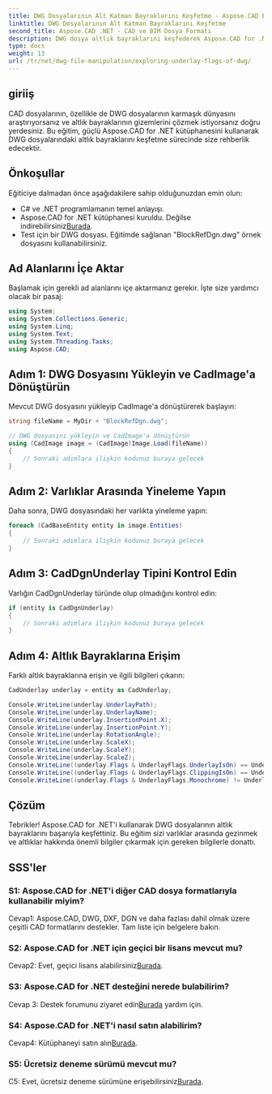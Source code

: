 ```yaml
---
title: DWG Dosyalarının Alt Katman Bayraklarını Keşfetme - Aspose.CAD Eğitimi
linktitle: DWG Dosyalarının Alt Katman Bayraklarını Keşfetme
second_title: Aspose.CAD .NET - CAD ve BIM Dosya Formatı
description: DWG dosya altlık bayraklarını keşfederek Aspose.CAD for .NET'in gücünün kilidini açın. Adım adım kılavuzumuzu takip edin.
type: docs
weight: 13
url: /tr/net/dwg-file-manipulation/exploring-underlay-flags-of-dwg/
---
```

## giriiş

CAD dosyalarının, özellikle de DWG dosyalarının karmaşık dünyasını araştırıyorsanız ve altlık bayraklarının gizemlerini çözmek istiyorsanız doğru yerdesiniz. Bu eğitim, güçlü Aspose.CAD for .NET kütüphanesini kullanarak DWG dosyalarındaki altlık bayraklarını keşfetme sürecinde size rehberlik edecektir.

## Önkoşullar

Eğiticiye dalmadan önce aşağıdakilere sahip olduğunuzdan emin olun:

- C# ve .NET programlamanın temel anlayışı.
-  Aspose.CAD for .NET kütüphanesi kuruldu. Değilse indirebilirsiniz[Burada](https://releases.aspose.com/cad/net/).
- Test için bir DWG dosyası. Eğitimde sağlanan "BlockRefDgn.dwg" örnek dosyasını kullanabilirsiniz.

## Ad Alanlarını İçe Aktar

Başlamak için gerekli ad alanlarını içe aktarmanız gerekir. İşte size yardımcı olacak bir pasaj:

```csharp
using System;
using System.Collections.Generic;
using System.Linq;
using System.Text;
using System.Threading.Tasks;
using Aspose.CAD;

```

## Adım 1: DWG Dosyasını Yükleyin ve CadImage'a Dönüştürün

Mevcut DWG dosyasını yükleyip CadImage'a dönüştürerek başlayın:

```csharp
string fileName = MyDir + "BlockRefDgn.dwg";

// DWG dosyasını yükleyin ve CadImage'a dönüştürün
using (CadImage image = (CadImage)Image.Load(fileName))
{
    // Sonraki adımlara ilişkin kodunuz buraya gelecek
}
```

## Adım 2: Varlıklar Arasında Yineleme Yapın

Daha sonra, DWG dosyasındaki her varlıkta yineleme yapın:

```csharp
foreach (CadBaseEntity entity in image.Entities)
{
    // Sonraki adımlara ilişkin kodunuz buraya gelecek
}
```

## Adım 3: CadDgnUnderlay Tipini Kontrol Edin

Varlığın CadDgnUnderlay türünde olup olmadığını kontrol edin:

```csharp
if (entity is CadDgnUnderlay)
{
    // Sonraki adımlara ilişkin kodunuz buraya gelecek
}
```

## Adım 4: Altlık Bayraklarına Erişim

Farklı altlık bayraklarına erişin ve ilgili bilgileri çıkarın:

```csharp
CadUnderlay underlay = entity as CadUnderlay;

Console.WriteLine(underlay.UnderlayPath);
Console.WriteLine(underlay.UnderlayName);
Console.WriteLine(underlay.InsertionPoint.X);
Console.WriteLine(underlay.InsertionPoint.Y);
Console.WriteLine(underlay.RotationAngle);
Console.WriteLine(underlay.ScaleX);
Console.WriteLine(underlay.ScaleY);
Console.WriteLine(underlay.ScaleZ);
Console.WriteLine((underlay.Flags & UnderlayFlags.UnderlayIsOn) == UnderlayFlags.UnderlayIsOn);
Console.WriteLine((underlay.Flags & UnderlayFlags.ClippingIsOn) == UnderlayFlags.ClippingIsOn);
Console.WriteLine((underlay.Flags & UnderlayFlags.Monochrome) != UnderlayFlags.Monochrome);
```

## Çözüm

Tebrikler! Aspose.CAD for .NET'i kullanarak DWG dosyalarının altlık bayraklarını başarıyla keşfettiniz. Bu eğitim sizi varlıklar arasında gezinmek ve altlıklar hakkında önemli bilgiler çıkarmak için gereken bilgilerle donattı.

## SSS'ler

### S1: Aspose.CAD for .NET'i diğer CAD dosya formatlarıyla kullanabilir miyim?

Cevap1: Aspose.CAD, DWG, DXF, DGN ve daha fazlası dahil olmak üzere çeşitli CAD formatlarını destekler. Tam liste için belgelere bakın.

### S2: Aspose.CAD for .NET için geçici bir lisans mevcut mu?

 Cevap2: Evet, geçici lisans alabilirsiniz[Burada](https://purchase.aspose.com/temporary-license/).

### S3: Aspose.CAD for .NET desteğini nerede bulabilirim?

 Cevap 3: Destek forumunu ziyaret edin[Burada](https://forum.aspose.com/c/cad/19) yardım için.

### S4: Aspose.CAD for .NET'i nasıl satın alabilirim?

Cevap4: Kütüphaneyi satın alın[Burada](https://purchase.aspose.com/buy).

### S5: Ücretsiz deneme sürümü mevcut mu?

 C5: Evet, ücretsiz deneme sürümüne erişebilirsiniz[Burada](https://releases.aspose.com/).
